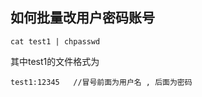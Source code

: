 ## 如何批量改用户密码账号

```
cat test1 | chpasswd
```

其中test1的文件格式为

```
test1:12345   //冒号前面为用户名 , 后面为密码 
```

